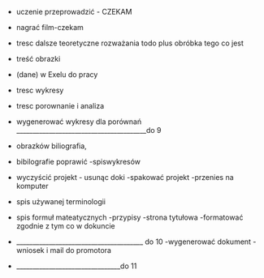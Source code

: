 
- uczenie przeprowadzić -  CZEKAM 

- nagrać film-czekam

- tresc dalsze teoretyczne rozważania todo plus obróbka tego co jest
- treść obrazki 
- (dane) w Exelu do pracy
- tresc wykresy
- tresc porownanie i analiza
- wygenerować wykresy dla porównań
________________________________________do 9

- obrazków biliografia,
- bibilografie poprawić
 -spiswykresów

- wyczyścić projekt - usunąc doki 
-spakować projekt
-przenies na komputer
- spis używanej terminologii
- spis formuł mateatycznych
 -przypisy
-strona tytułowa
-formatować zgodnie z tym co w dokuncie
- _______________________________________ do 10
-wygenerować dokument
-wniosek i mail do promotora
- ________________________________do 11
